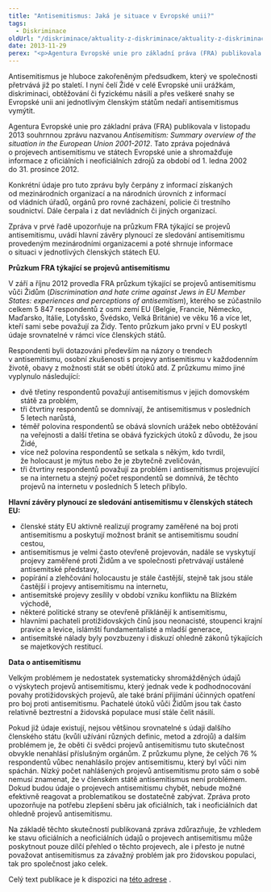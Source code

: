 ```yaml
---
title: "Antisemitismus: Jaká je situace v Evropské unii?"
tags:
  - Diskriminace
oldUrl: "/diskriminace/aktuality-z-diskriminace/aktuality-z-diskriminace-2013/antisemitismus-jaka-je-situace-v-evropske-unii/"
date: 2013-11-29
perex: "<p>Agentura Evropské unie pro základní práva (FRA) publikovala v listopadu 2013 souhrnnou zprávu pojednávající o projevech antisemitismu ve státech Evropské unie. </p>"
---
```


<!-- imported from the old website -->

<p class="align-blok">Antisemitismus je hluboce zakořeněným předsudkem, který ve společnosti přetrvává již po staletí. I nyní čelí Židé v celé Evropské unii urážkám, diskriminaci, obtěžování či fyzickému násilí a přes veškeré snahy se Evropské unii ani jednotlivým členským státům nedaří antisemitismus vymýtit. </p><p class="align-blok">Agentura Evropské unie pro základní práva (FRA) publikovala v listopadu 2013 souhrnnou zprávu nazvanou <em>Antisemitism: Summary overview of the situation in the European Union 2001-2012</em>. Tato zpráva pojednává o projevech antisemitismu ve státech Evropské unie a shromažďuje informace z oficiálních i neoficiálních zdrojů za období od 1. ledna 2002 do 31. prosince 2012. </p><p class="align-blok">Konkrétní údaje pro tuto zprávu byly čerpány z informací získaných od mezinárodních organizací a na národních úrovních z informací od vládních úřadů, orgánů pro rovné zacházení, policie či trestního soudnictví. Dále čerpala i z dat nevládních či jiných organizací.</p><p class="align-blok">Zpráva v prvé řadě upozorňuje na průzkum FRA týkající se projevů antisemitismu, uvádí hlavní závěry plynoucí ze sledování antisemitismu provedeným mezinárodními organizacemi a poté shrnuje informace o situaci v jednotlivých členských státech EU.</p><p><strong>Průzkum FRA týkající se projevů antisemitismu</strong></p><p class="align-blok">V září a říjnu 2012 provedla FRA průzkum týkající se projevů antisemitismu vůči Židům (<em>Discrimination and hate crime against Jews in EU Member States: experiences and perceptions of antisemitism</em>), kterého se zúčastnilo celkem 5 847 respondentů z osmi zemí EU (Belgie, Francie, Německo, Maďarsko, Itálie, Lotyšsko, Švédsko, Velká Británie) ve věku 16 a více let, kteří sami sebe považují za Židy. Tento průzkum jako první v EU poskytl údaje srovnatelné v rámci více členských států. </p><p class="align-blok">Respondenti byli dotazováni především na názory o trendech v antisemitismu, osobní zkušenosti s projevy antisemitismu v každodenním životě, obavy z možnosti stát se obětí útoků atd. Z průzkumu mimo jiné vyplynulo následující:</p><ul class="align-blok"><li>dvě třetiny respondentů považují antisemitismus v jejich domovském státě za problém,</li><li>tři čtvrtiny respondentů se domnívají, že antisemitismus v posledních 5 letech narůstá,</li><li>téměř polovina respondentů se obává slovních urážek nebo obtěžování na veřejnosti a další třetina se obává fyzických útoků z důvodu, že jsou Židé,</li><li>více než polovina respondentů se setkala s někým, kdo tvrdil, že holocaust je mýtus nebo že je zbytečně zveličován,</li><li>tři čtvrtiny respondentů považují za problém i antisemitismus projevující se na internetu a stejný počet respondentů se domnívá, že těchto projevů na internetu v posledních 5 letech přibylo.</li></ul><p><strong>Hlavní závěry plynoucí ze sledování antisemitismu v členských státech EU:</strong></p><ul class="align-blok"><li>členské státy EU aktivně realizují programy zaměřené na boj proti antisemitismu a poskytují možnost bránit se antisemitismu soudní cestou,</li><li>antisemitismus je velmi často otevřeně projevován, nadále se vyskytují projevy zaměřené proti Židům a ve společnosti přetrvávají ustálené antisemitské představy,</li><li>popírání a zlehčování holocaustu je stále častější, stejně tak jsou stále častější i projevy antisemitismu na internetu,</li><li>antisemitské projevy zesílily v období vzniku konfliktu na Blízkém východě,</li><li>některé politické strany se otevřeně přiklánějí k antisemitismu,</li><li>hlavními pachateli protižidovských činů jsou neonacisté, stoupenci krajní pravice a levice, islámští fundamentalisté a mladší generace,</li><li>antisemitské nálady byly povzbuzeny i diskuzí ohledně zákonů týkajících se majetkových restitucí.</li></ul><p><strong>Data o antisemitismu</strong></p><p class="align-blok">Velkým problémem je nedostatek systematicky shromážděných údajů o výskytech projevů antisemitismu, který jednak vede k podhodnocování povahy protižidovských projevů, ale také brání přijímání účinných opatření pro boj proti antisemitismu. Pachatelé útoků vůči Židům jsou tak často relativně beztrestní a židovská populace musí stále čelit násilí.</p><p class="align-blok">Pokud již údaje existují, nejsou většinou srovnatelné s údaji dalšího členského státu (kvůli užívání různých definic, metod a zdrojů) a dalším problémem je, že oběti či svědci projevů antisemitismu tuto skutečnost obvykle nenahlásí příslušným orgánům. Z průzkumu plyne, že celých 76 % respondentů vůbec nenahlásilo projev antisemitismu, který byl vůči nim spáchán. Nízký počet nahlášených projevů antisemitismu proto sám o sobě nemusí znamenat, že v členském státě antisemitismus není problémem. Dokud budou údaje o projevech antisemitismu chybět, nebude možné efektivně reagovat a problematikou se dostatečně zabývat. Zpráva proto upozorňuje na potřebu zlepšení sběru jak oficiálních, tak i neoficiálních dat ohledně projevů antisemitismu.</p><p class="align-blok">Na základě těchto skutečností publikovaná zpráva zdůrazňuje, že vzhledem ke stavu oficiálních a neoficiálních údajů o projevech antisemitismu může poskytnout pouze dílčí přehled o těchto projevech, ale i přesto je nutné považovat antisemitismus za závažný problém jak pro židovskou populaci, tak pro společnost jako celek.</p><p class="align-blok">Celý text publikace je k dispozici na <a title="Otevření do nového okna" href="http://fra.europa.eu/en/publication/2013/antisemitism-summary-overview-situation-european-union-2001-2012" target="_blank">této adrese</a> . </p>
